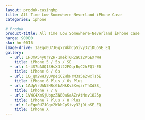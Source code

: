 ```yaml
---
layout: produk-casinghp
title: All Time Low Somewhere-Neverland iPhone Case
categories: iphone

# Produk
product-title: All Time Low Somewhere-Neverland iPhone Case
harga: 90000
sku: hn-0016
image-drive: 1aEqo0U7JGgx2WkhCpSivy32jDLoSE_EQ
gallery:
  - url: 1F3mA54y0rYZH-1mekT6R2aUz2VGEXrWH
    title: iPhone 5 / 5s / SE
  - url: 1-4S7bAUQ13HsX3l22FOqrBqC2hFQ1-E0
    title: iPhone 6 / 6s
  - url: 1G_qm2wHJyUVpeiCZHbHrM3a5e2wxTsbE
    title: iPhone 6 Plus / 6s Plus
  - url: 1AUpVrUAN5HRcGbAHkKv5XvqzrThXdSS_
    title: iPhone 7 / 8
  - url: 1VWC4XmKjUbpzZNB0aKaAZrAtMev1825p
    title: iPhone 7 Plus / 8 Plus
  - url: 1aEqo0U7JGgx2WkhCpSivy32jDLoSE_EQ
    title: iPhone X
---
```

